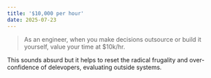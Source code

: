 ```yaml
---
title: '$10,000 per hour'
date: 2025-07-23
---
```


> As an engineer, when you make decisions outsource or build it yourself, value your time at $10k/hr.

This sounds absurd but it helps to reset the radical frugality and over-confidence of delevopers, evaluating outside systems.
